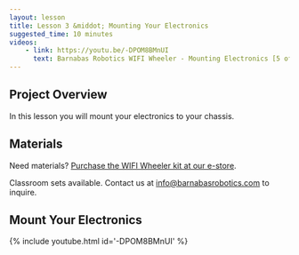 ```yaml
---
layout: lesson
title: Lesson 3 &middot; Mounting Your Electronics
suggested_time: 10 minutes
videos:
    - link: https://youtu.be/-DPOM8BMnUI
      text: Barnabas Robotics WIFI Wheeler - Mounting Electronics [5 of 6]
---
```






## Project Overview

In this lesson you will mount your electronics to your chassis.



## Materials

Need materials?  [Purchase the WIFI Wheeler kit at our e-store](https://shop.barnabasrobotics.com/products/barnabas-wifi-wheeler-wifi-enabled-2wd-dc-motor-car-kit-ages-11?_pos=1&_psq=wifi+wheeler&_ss=e&_v=1.0).  

Classroom sets available.  Contact us at info@barnabasrobotics.com to inquire. 



## Mount Your Electronics

{% include youtube.html id='-DPOM8BMnUI' %}


